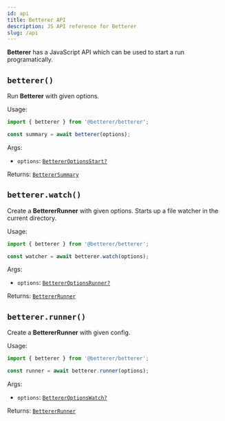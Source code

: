```yaml
---
id: api
title: Betterer API
description: JS API reference for Betterer
slug: /api
---
```


**Betterer** has a JavaScript API which can be used to start a run programatically.

## `betterer()`

Run **Betterer** with given options.

Usage:

```typescript
import { betterer } from '@betterer/betterer';

const summary = await betterer(options);
```

Args:

- `options`: [`BettererOptionsStart?`](./config#bettereroptionsstart)

Returns: [`BettererSummary`](./context#betterersummary)

## `betterer.watch()`

Create a **BettererRunner** with given options. Starts up a file watcher in the current directory.

Usage:

```typescript
import { betterer } from '@betterer/betterer';

const watcher = await betterer.watch(options);
```

Args:

- `options`: [`BettererOptionsRunner?`](./config#bettereroptionsrunner)

Returns: [`BettererRunner`](./runner#bettererrunner)

## `betterer.runner()`

Create a **BettererRunner** with given config.

Usage:

```typescript
import { betterer } from '@betterer/betterer';

const runner = await betterer.runner(options);
```

Args:

- `options`: [`BettererOptionsWatch?`](./config#bettereroptionswatch)

Returns: [`BettererRunner`](./runner#bettererrunner)
